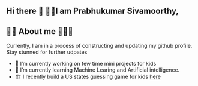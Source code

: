 ## Hi there 👋 🙋‍♂️I am Prabhukumar Sivamoorthy, 


## 💁‍♂️ About me 👨🏽‍💻
 
 Currently, I am in a process of constructing  and updating  my github profile. Stay stunned for further udpates

- 🔭 I’m currently working on few time mini projects for kids
- 🌱 I’m currently learning Machine Learing and Artificial intelligence.
- 🏗️ I recently build a US states guessing game for kids [here](https://github.com/Prabhu-s-mini-projects/tiny-python-tasks/tree/main/US_state_Game)

##

  

<!--
**PrabhukumarSivamoorthy/PrabhukumarSivamoorthy** is a ✨ _special_ ✨ repository because its `README.md` (this file) appears on your GitHub profile.

Here are some ideas to get you started:

- 🔭 I’m currently working on ...
- 🌱 I’m currently learning ...
- 👯 I’m looking to collaborate on ...
- 🤔 I’m looking for help with ...
- 💬 Ask me about ...
- 📫 How to reach me: ...
- 😄 Pronouns: ...
- ⚡ Fun fact: ...
-->
